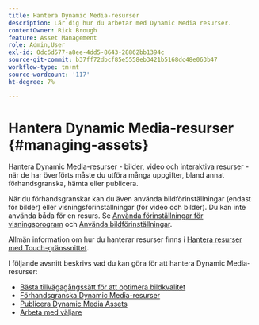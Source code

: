 ```yaml
---
title: Hantera Dynamic Media-resurser
description: Lär dig hur du arbetar med Dynamic Media resurser.
contentOwner: Rick Brough
feature: Asset Management
role: Admin,User
exl-id: 0dc6d577-a8ee-4dd5-8643-28862bb1394c
source-git-commit: b37ff72dbcf85e5558eb3421b5168dc48e063b47
workflow-type: tm+mt
source-wordcount: '117'
ht-degree: 7%

---
```


# Hantera Dynamic Media-resurser {#managing-assets}

Hantera Dynamic Media-resurser - bilder, video och interaktiva resurser - när de har överförts måste du utföra många uppgifter, bland annat förhandsgranska, hämta eller publicera.

När du förhandsgranskar kan du även använda bildförinställningar (endast för bilder) eller visningsförinställningar (för video och bilder). Du kan inte använda båda för en resurs. Se [Använda förinställningar för visningsprogram](viewer-presets.md) och [Använda bildförinställningar](image-presets.md).

Allmän information om hur du hanterar resurser finns i [Hantera resurser med Touch-gränssnittet](/help/assets/manage-digital-assets.md).

I följande avsnitt beskrivs vad du kan göra för att hantera Dynamic Media-resurser:

* [Bästa tillvägagångssätt för att optimera bildkvalitet](best-practices-for-optimizing-the-quality-of-your-images.md)
* [Förhandsgranska Dynamic Media-resurser](previewing-assets.md)
* [Publicera Dynamic Media Assets](publishing-dynamicmedia-assets.md)
* [Arbeta med väljare](working-with-selectors.md)
